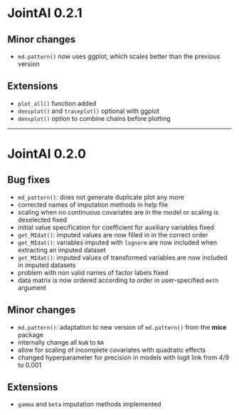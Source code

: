 # JointAI 0.2.1

## Minor changes
* `md.pattern()` now uses ggplot, which scales better than the previous version

## Extensions
* `plot_all()` function added
* `densplot()` and `traceplot()` optional with ggplot
* `densplot()` option to combine chains before plotting


--------------------------------------------------------------------------------
# JointAI 0.2.0
## Bug fixes
* `md_pattern()`: does not generate duplicate plot any more
* corrected names of imputation methods in help file
* scaling when no continuous covariates are in the model or scaling is deselected fixed
* initial value specification for coefficient for auxiliary variables fixed
* `get_MIdat()`: imputed values are now filled in in the correct order
* `get_MIdat()`: variables imputed with `lognorm` are now included when extracting an imputed dataset
* `get_MIdat()`: imputed values of transformed variables are now included in imputed datasets
* problem with non valid names of factor labels fixed
* data matrix is now ordered according to order in user-specified `meth` argument

## Minor changes
* `md.pattern()`: adaptation to new version of `md.pattern()` from the **mice** package
* internally change all `NaN` to `NA`
* allow for scaling of incomplete covariates with quadratic effects
* changed hyperparameter for precision in models with logit link from 4/9 to 0.001

## Extensions
* `gamma` and `beta` imputation methods implemented
